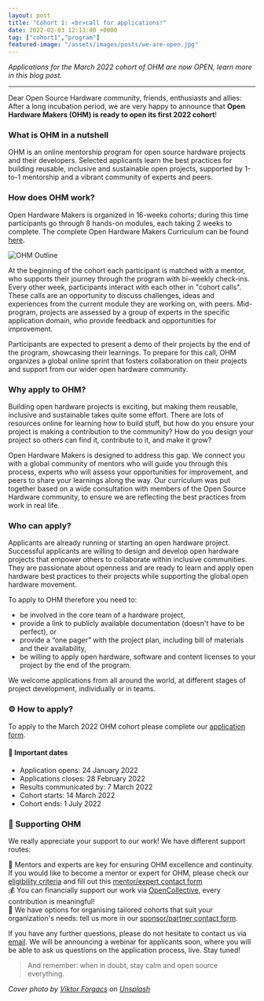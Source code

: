 ```yaml
---
layout: post
title: "Cohort 1: <br>call for applications!"
date: 2022-02-03 12:13:00 +0000
tag: ["cohort1","program"]
featured-image: "/assets/images/posts/we-are-open.jpg"
---
```


*Applications for the March 2022 cohort of OHM are now OPEN, learn more in this blog post.*

***
Dear Open Source Hardware community, friends, enthusiasts and allies: After a long incubation period, we are very happy to announce that **Open Hardware Makers (OHM) is ready to open its first 2022 cohort**!

### What is OHM in a nutshell

OHM is an online mentorship program for open source hardware projects and their developers. Selected applicants learn the best practices for building reusable, inclusive and sustainable open projects, supported by 1-to-1 mentorship and a vibrant community of experts and peers.

### How does OHM work?

Open Hardware Makers is organized in 16-weeks cohorts; during this time participants go through 8 hands-on modules, each taking 2 weeks to complete. The complete Open Hardware Makers Curriculum can be found [here](https://curriculum.openhardware.space).   

![OHM Outline](/assets/images/posts/program.png)

At the beginning of the cohort each participant is matched with a mentor, who supports their journey through the program with bi-weekly check-ins. Every other week, participants interact with each other in "cohort calls". These calls are an opportunity to discuss challenges, ideas and experiences from the current module they are working on, with peers. Mid-program, projects are assessed by a group of experts in the specific application domain, who provide feedback and opportunities for improvement.

Participants are expected to present a demo of their projects by the end of the program, showcasing their learnings. To prepare for this call, OHM organizes a global online sprint that fosters collaboration on their projects and support from our wider open hardware community.

### Why apply to OHM?

Building open hardware projects is exciting, but making them reusable, inclusive and sustainable takes quite some effort. There are lots of resources online for learning how to build stuff, but how do you ensure your project is making a contribution to the community? How do you design your project so others can find it, contribute to it, and make it grow?

Open Hardware Makers is designed to address this gap. We connect you with a global community of mentors who will guide you through this process, experts who will assess your opportunities for improvement, and peers to share your learnings along the way. Our curriculum was put together based on a wide consultation with members of the Open Source Hardware community, to ensure we are reflecting the best practices from work in real life.   

### Who can apply?

Applicants are already running or starting an open hardware project. Successful applicants are willing to design and develop open hardware projects that empower others to collaborate within inclusive communities. They are passionate about openness and are ready to learn and apply open hardware best practices to their projects while supporting the global open hardware movement.

To apply to OHM therefore you need to:
 <ul>
  <li> be involved in the core team of a hardware project,</li>
  <li> provide a link to publicly available documentation (doesn't have to be perfect), or</li>
  <li> provide a “one pager” with the project plan, including bill of materials and their availability,</li>
  <li> be willing to apply open hardware, software and content licenses to your project by the end of the program.</li>
 </ul>
 
We welcome applications from all around the world, at different stages of project development, individually or in teams.
 
### ⚙️ How to apply?

To apply to the March 2022 OHM cohort please complete our [application form](https://forms.gle/vpn2FucUozVEcG5dA).

#### 🎯 Important dates

 <ul>
  <li> Application opens: 24 January 2022</li>
  <li> Applications closes: 28 February 2022</li>
  <li> Results communicated by: 7 March 2022</li>
  <li> Cohort starts: 14 March 2022</li>
  <li> Cohort ends: 1 July 2022</li>
 </ul>

### 💖 Supporting OHM

We really appreciate your support to our work! We have different support routes:

🦄 Mentors and experts are key for ensuring OHM excellence and continuity. If you would like to become a mentor or expert for OHM, please check our [eligibility criteria](https://openhardware.space/program/) and fill out this [mentor/expert contact form](https://forms.gle/YW9acrfEDyyWpmtj8)<br>
💰 You can financially support our work via [OpenCollective](https://opencollective.com/open-hardware-makers), every contribution is meaningful!<br>
🤝 We have options for organising tailored cohorts that suit your organization's needs: tell us more in our [sponsor/partner contact form](https://forms.gle/ktAXdma4rmDxtcXo8).

If you have any further questions, please do not hesitate to contact us via [email](mailto:ohwmakers@gmail.com). We will be announcing a webinar for applicants soon, where you will be able to ask us questions on the application process, live. Stay tuned!

> And remember: when in doubt, stay calm and open source everything.

*Cover photo by <a href="https://unsplash.com/@sonance?utm_source=unsplash&utm_medium=referral&utm_content=creditCopyText">Viktor Forgacs</a> on <a href="https://unsplash.com/s/photos/open-call?utm_source=unsplash&utm_medium=referral&utm_content=creditCopyText">Unsplash</a>*
  

